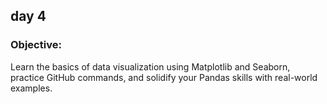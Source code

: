 ## day 4
### Objective:
Learn the basics of data visualization using Matplotlib and Seaborn,
practice GitHub commands, and solidify your Pandas skills with real-world examples.
